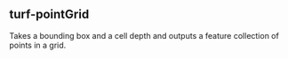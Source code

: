 ## turf-pointGrid

Takes a bounding box and a cell depth and outputs a feature collection of points in a grid.
